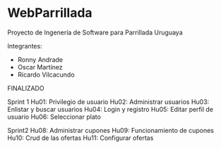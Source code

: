 # WebParrillada
Proyecto de Ingenería de Software para Parrillada Uruguaya

Integrantes:
* Ronny Andrade
* Oscar Martínez
* Ricardo Vilcacundo


FINALIZADO 

Sprint 1
Hu01: Privilegio de usuario
Hu02: Administrar usuarios
Hu03: Enlistar y buscar usuarios
Hu04: Login y registro
Hu05: Editar perfil de usuario
Hu06: Seleccionar plato

Sprint2
Hu08: Administrar cupones
Hu09: Funcionamiento de cupones
Hu10: Crud de las ofertas
Hu11: Configurar ofertas 


